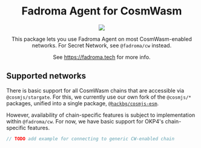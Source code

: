 <div align="center">

# Fadroma Agent for CosmWasm

[![](https://img.shields.io/npm/v/@fadroma/scrt?color=%2365b34c&label=%40fadroma%2Fscrt&style=for-the-badge)](https://www.npmjs.com/package/@fadroma/scrt)

This package lets you use Fadroma Agent on most CosmWasm-enabled networks.
For Secret Network, see `@fadroma/cw` instead.

See https://fadroma.tech for more info.

</div>

## Supported networks

There is basic support for all CosmWasm chains that are accessible via `@cosmjs/stargate`.
For this, we currently use our own fork of the `@cosmjs/*` packages,
unified into a single package, [`@hackbg/cosmjs-esm`](https://www.npmjs.com/package/@hackbg/cosmjs-esm).

However, availability of chain-specific features is subject to implementation
within `@fadroma/cw`. For now, we have basic support for OKP4's chain-specific features.

```typescript
// TODO add example for connecting to generic CW-enabled chain
```
